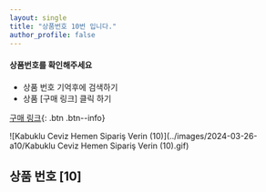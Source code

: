 ```yaml
---
layout: single
title: "상품번호 10번 입니다."
author_profile: false
---
```




<div class="notice--info">
<h4> 상품번호를 확인해주세요 </h4>
<ul>
    <li> 상품 번호 기억후에 검색하기 </li>
    <li> 상품 [구매 링크] 클릭 하기 </li>
</ul>
</div>


[구매 링크](https://link.coupang.com/a/bvBsQx){: .btn .btn--info}

![Kabuklu Ceviz   Hemen Sipariş Verin (10)](../images/2024-03-26-a10/Kabuklu Ceviz   Hemen Sipariş Verin (10).gif)

## 상품 번호 [10]